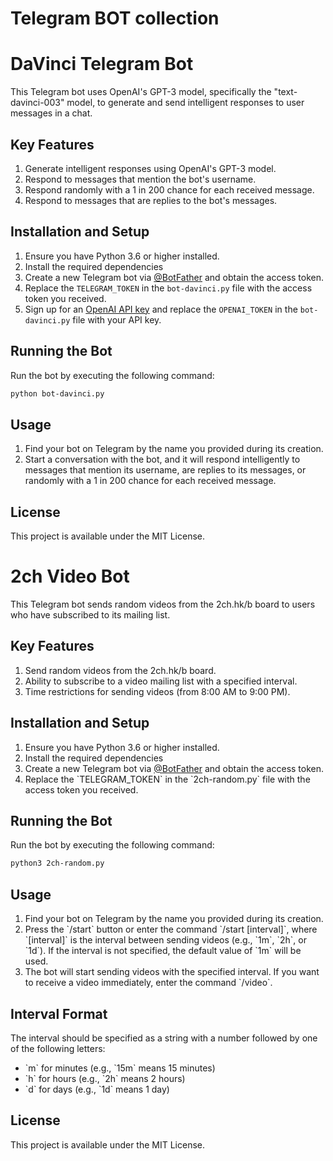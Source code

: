 # Telegram BOT collection

# DaVinci Telegram Bot

This Telegram bot uses OpenAI's GPT-3 model, specifically the "text-davinci-003" model, to generate and send intelligent responses to user messages in a chat.

## Key Features

1. Generate intelligent responses using OpenAI's GPT-3 model.
2. Respond to messages that mention the bot's username.
3. Respond randomly with a 1 in 200 chance for each received message.
4. Respond to messages that are replies to the bot's messages.

## Installation and Setup

1. Ensure you have Python 3.6 or higher installed.
2. Install the required dependencies
3. Create a new Telegram bot via [@BotFather](https://t.me/BotFather) and obtain the access token.
4. Replace the `TELEGRAM_TOKEN` in the `bot-davinci.py` file with the access token you received.
5. Sign up for an [OpenAI API key](https://beta.openai.com/signup/) and replace the `OPENAI_TOKEN` in the `bot-davinci.py` file with your API key.

## Running the Bot

Run the bot by executing the following command:

```bash
python bot-davinci.py
```

## Usage

1. Find your bot on Telegram by the name you provided during its creation.
2. Start a conversation with the bot, and it will respond intelligently to messages that mention its username, are replies to its messages, or randomly with a 1 in 200 chance for each received message.

## License

This project is available under the MIT License.
















# 2ch Video Bot

This Telegram bot sends random videos from the 2ch.hk/b board to users who have subscribed to its mailing list.

## Key Features

1. Send random videos from the 2ch.hk/b board.
2. Ability to subscribe to a video mailing list with a specified interval.
3. Time restrictions for sending videos (from 8:00 AM to 9:00 PM).

## Installation and Setup

1. Ensure you have Python 3.6 or higher installed.
2. Install the required dependencies 
3. Create a new Telegram bot via [@BotFather](https://t.me/BotFather) and obtain the access token.
4. Replace the \`TELEGRAM_TOKEN\` in the \`2ch-random.py\` file with the access token you received.

## Running the Bot

Run the bot by executing the following command:

```bash
python3 2ch-random.py
```

## Usage

1. Find your bot on Telegram by the name you provided during its creation.
2. Press the \`/start\` button or enter the command \`/start [interval]\`, where \`[interval]\` is the interval between sending videos (e.g., \`1m\`, \`2h\`, or \`1d\`). If the interval is not specified, the default value of \`1m\` will be used.
3. The bot will start sending videos with the specified interval. If you want to receive a video immediately, enter the command \`/video\`.

## Interval Format

The interval should be specified as a string with a number followed by one of the following letters:

- \`m\` for minutes (e.g., \`15m\` means 15 minutes)
- \`h\` for hours (e.g., \`2h\` means 2 hours)
- \`d\` for days (e.g., \`1d\` means 1 day)

## License

This project is available under the MIT License.
